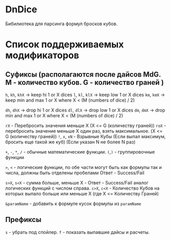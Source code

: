 # DnDice 
Бибилиотека для парсинга формул бросков кубов.

# Список поддерживаемых модификаторов
## Суфиксы (располагаются после дайсов MdG. M - количество кубов. G - количество граней )
`h`, `kh`, `khX` -> keep hi 1 or X dices
`l`, `kl`, `klX` -> keep low 1 or X dices
`km`, `kmX` -> keep min and max 1 or X where X < (M (numbers of dice) / 2)

`dh`, `dhX` -> drop hi 1 or X dices
`dl`, `dlX` -> drop low 1 or X dices
`dm`, `dmX` -> drop min and max 1 or X where X < (M (numbers of dice) / 2)

`rX` - Перебросить значения меньше X (X <= G (количеству граней))
`roX` - перебросить значение меньше X один раз, взять максимальное. (X <= G (количеству граней))
`!`, `x`, `xN` - Взрывные Кубы (Если выпал максимум, бросить еще такой же куб) (Если указан N не более N раз)

`+`, `-`, `*`, `/` - обычные математические функции.
`(`,`)` - группировочные функции

` > `, ` < ` - логические функции, по обе части могут быть как формулы так и числа, должны быть отделены пробелами Ответ - Success/Fail

`s>X`, `s<X` - сумма больше, меньше X - Ответ - Success/Fail аналог логических функций с числом справа.
`c>X`, `c<X` - Количество Кубов на которых выпало больше или меньше X (где X <= Количеству Граней)

`&paramName` - добавить к формуле кусок формулы из `paramName`

## Префиксы

`s` - убрать под спойлер.
`f` - показать выпавшие дайсы и расчеты.